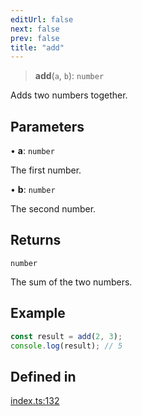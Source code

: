 ```yaml
---
editUrl: false
next: false
prev: false
title: "add"
---
```


> **add**(`a`, `b`): `number`

Adds two numbers together.

## Parameters

• **a**: `number`

The first number.

• **b**: `number`

The second number.

## Returns

`number`

The sum of the two numbers.

## Example

```typescript
const result = add(2, 3);
console.log(result); // 5
```

## Defined in

[index.ts:132](https://github.com/collagrid/colla-grid/blob/3fc731fcf42b316d027d90ce80569fd823117ab5/packages/core/src/index.ts#L132)

